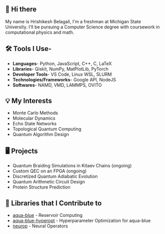 ## 👋 Hi there 
My name is Hrishikesh Belagali, I'm a freshman at Michigan State University. I'll be pursuing a Computer Science degree with coursework in computational physics and math. 

## 🛠️ Tools I Use- 
- **Languages**- Python, JavaScript, C++, C, LaTeX
- **Libraries**- Qiskit, NumPy, MatPlotLib, PyTorch
- **Developer Tools**- VS Code, Linux WSL, SLURM 
- **Technologies/Frameworks**- Google API, NodeJS
- **Softwares**- NAMD, VMD, LAMMPS, OVITO

## 💡 My Interests 
- Monte Carlo Methods
- Molecular Dynamics
- Echo State Networks
- Topological Quantum Computing
- Quantum Algorithm Design

## 🖥️ Projects 
- Quantum Braiding Simulations in Kitaev Chains (ongoing)
- Custom QEC on an FPGA (ongoing)
- Discretized Quantum Adiabatic Evolution
- Quantum Arithmetic Circuit Design
- Protein Structure Prediction

## 📘 Libraries that I Contribute to
- [aqua-blue](https://github.com/Chicago-Club-Management-Company/aqua-blue) - Reservoir Computing 
- [aqua-blue-hyperopt](https://github.com/Chicago-Club-Management-Company/aqua-blue-hyperopt) - Hyperparameter Optimization for aqua-blue
- [neurop](https://github.com/lonelyneutrin0/neurop) - Neural Operators 

<!--
**lonelyneutrin0/lonelyneutrin0** is a ✨ _special_ ✨ repository because its `README.md` (this file) appears on your GitHub profile.

Here are some ideas to get you started:

- 🔭 I’m currently working on ...
- 🌱 I’m currently learning ...
- 👯 I’m looking to collaborate on ...
- 🤔 I’m looking for help with ...
- 💬 Ask me about ...
- 📫 How to reach me: ...
- 😄 Pronouns: ...
- ⚡ Fun fact: ...
-->
